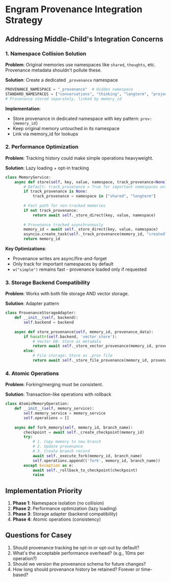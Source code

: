 # Engram Provenance Integration Strategy

## Addressing Middle-Child's Integration Concerns

### 1. Namespace Collision Solution

**Problem**: Original memories use namespaces like `shared`, `thoughts`, etc. Provenance metadata shouldn't pollute these.

**Solution**: Create a dedicated `_provenance` namespace
```python
PROVENANCE_NAMESPACE = "_provenance"  # Hidden namespace
STANDARD_NAMESPACES = ["conversations", "thinking", "longterm", "projects", "compartments", "session"]
# Provenance stored separately, linked by memory_id
```

**Implementation**:
- Store provenance in dedicated namespace with key pattern: `prov:{memory_id}`
- Keep original memory untouched in its namespace
- Link via memory_id for lookups

### 2. Performance Optimization

**Problem**: Tracking history could make simple operations heavyweight.

**Solution**: Lazy loading + opt-in tracking
```python
class MemoryService:
    async def store(self, key, value, namespace, track_provenance=None):
        # Default: track_provenance = True for important namespaces only
        if track_provenance is None:
            track_provenance = namespace in ["shared", "longterm"]
        
        # Fast path for non-tracked memories
        if not track_provenance:
            return await self._store_direct(key, value, namespace)
            
        # Provenance tracked asynchronously
        memory_id = await self._store_direct(key, value, namespace)
        asyncio.create_task(self._track_provenance(memory_id, "created"))
        return memory_id
```

**Key Optimizations**:
- Provenance writes are async/fire-and-forget
- Only track for important namespaces by default
- `w("simple")` remains fast - provenance loaded only if requested

### 3. Storage Backend Compatibility

**Problem**: Works with both file storage AND vector storage.

**Solution**: Adapter pattern
```python
class ProvenanceStorageAdapter:
    def __init__(self, backend):
        self.backend = backend
        
    async def store_provenance(self, memory_id, provenance_data):
        if hasattr(self.backend, 'vector_store'):
            # Vector DB: Store as metadata
            return await self._store_vector_provenance(memory_id, provenance_data)
        else:
            # File storage: Store as .prov file
            return await self._store_file_provenance(memory_id, provenance_data)
```

### 4. Atomic Operations

**Problem**: Forking/merging must be consistent.

**Solution**: Transaction-like operations with rollback
```python
class AtomicMemoryOperation:
    def __init__(self, memory_service):
        self.memory_service = memory_service
        self.operations = []
        
    async def fork_memory(self, memory_id, branch_name):
        checkpoint = await self._create_checkpoint(memory_id)
        try:
            # 1. Copy memory to new branch
            # 2. Update provenance
            # 3. Create branch record
            await self._execute_fork(memory_id, branch_name)
            self.operations.append(('fork', memory_id, branch_name))
        except Exception as e:
            await self._rollback_to_checkpoint(checkpoint)
            raise
```

## Implementation Priority

1. **Phase 1**: Namespace isolation (no collision)
2. **Phase 2**: Performance optimization (lazy loading)
3. **Phase 3**: Storage adapter (backend compatibility)
4. **Phase 4**: Atomic operations (consistency)

## Questions for Casey

1. Should provenance tracking be opt-in or opt-out by default?
2. What's the acceptable performance overhead? (e.g., 10ms per operation?)
3. Should we version the provenance schema for future changes?
4. How long should provenance history be retained? Forever or time-based?